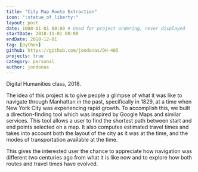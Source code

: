 ```yaml
---
title: "City Map Route Extraction"
icon: ":statue_of_liberty:"
layout: post
date: 1008-01-01 00:00 # Used for project ordering, never displayed
startDate: 2018-11-01 00:00
endDate: 2018-12-01
tag: [python]
github: https://github.com/jondonas/DH-405
projects: true
category: personal
author: jondonas
---
```


Digital Humanities class, 2018.

The idea of this project is to give people a glimpse of what it was like to navigate through Manhattan in the past, specifically in 1829, at a time when New York City was experiencing rapid growth. To accomplish this, we built a direction-finding tool which was inspired by Google Maps and similar services. This tool allows a user to find the shortest path between start and end points selected on a map. It also computes estimated travel times and takes into account both the layout of the city as it was at the time, and the modes of transportation available at the time.

This gives the interested user the chance to appreciate how navigation was different two centuries ago from what it is like now and to explore how both routes and travel times have evolved.
